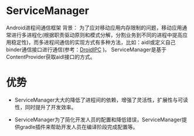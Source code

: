# ServiceManager
Android进程间通信框架
背景： 为了应对移动应用内存限制的问题，移动应用通常进行多进程化(根据职责驱动原则和模式分解，分割业务到不同的进程中提高应用稳定性)，而多进程间通信的实现方式有多种方法，比如：aidl或定义自己binder通信接口进行通信(参考：[DroidIPC](https://github.com/devyok/DroidIPC) )。 ServiceManager是基于ContentProvider获取aidl接口的方式。

# 优势


- ServiceManager大大的降低了进程间的依赖，增强了灵活性，扩展性与可读性，同时提升了开发效率。


- ServiceManager为了简化开发人员的配置和降低错误，ServiceManager提供gradle插件来帮助开发人员在编译阶段完成配置等。
